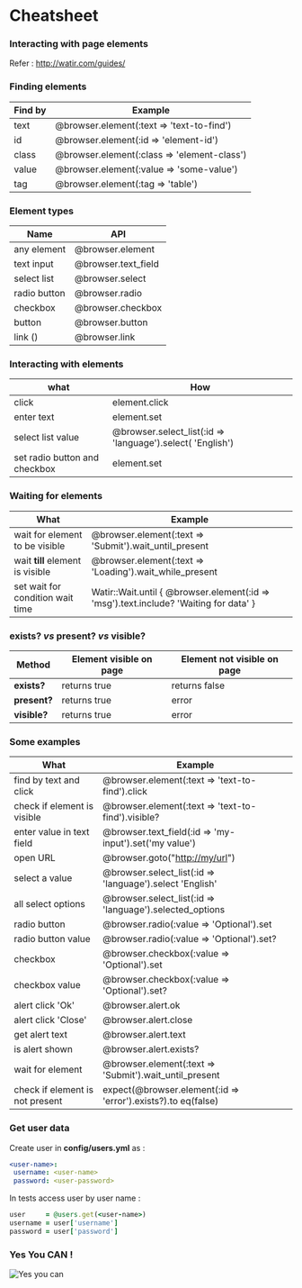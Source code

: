 # Cheatsheet

### Interacting with page elements

Refer :  <http://watir.com/guides/> 



### **Finding elements**

| Find by | Example                                     |
| ------- | ------------------------------------------- |
| text    | @browser.element(:text => 'text-to-find')   |
| id      | @browser.element(:id => 'element-id')       |
| class   | @browser.element(:class => 'element-class') |
| value   | @browser.element(:value => 'some-value')    |
| tag     | @browser.element(:tag => 'table')           |



### **Element types**

| Name         | API                 |
| ------------ | ------------------- |
| any element  | @browser.element    |
| text input   | @browser.text_field |
| select list  | @browser.select     |
| radio button | @browser.radio      |
| checkbox     | @browser.checkbox   |
| button       | @browser.button     |
| link (<a>)   | @browser.link       |

### **Interacting with elements**

| what                          | How                                                        |
| ----------------------------- | ---------------------------------------------------------- |
| click                         | element.click                                              |
| enter text                    | element.set                                                |
| select list value             | @browser.select_list(:id => 'language').select( 'English') |
| set radio button and checkbox | element.set                                                |



### **Waiting for elements**

| What                             | Example                                                      |
| -------------------------------- | ------------------------------------------------------------ |
| wait for element to be visible   | @browser.element(:text => 'Submit').wait_until_present       |
| wait **till** element is visible | @browser.element(:text => 'Loading').wait_while_present      |
| set wait for condition wait time | Watir::Wait.until { @browser.element(:id => 'msg').text.include? 'Waiting for data' } |

### exists? *vs* present? *vs* visible?

| Method       | Element visible on page | Element not visible on page |
| ------------ | ----------------------- | --------------------------- |
| **exists?**  | returns true            | returns false               |
| **present?** | returns true            | error                       |
| **visible?** | returns true            | error                       |



### **Some examples** 

| What                            | Example                                                      |
| ------------------------------- | ------------------------------------------------------------ |
| find by text and click          | @browser.element(:text => 'text-to-find').click              |
| check if element is visible     | @browser.element(:text => 'text-to-find').visible?           |
| enter value in text field       | @browser.text_field(:id => 'my-input').set('my value')       |
| open URL                        | @browser.goto("<http://my/url>")                             |
| select a value                  | @browser.select_list(:id => 'language').select 'English'     |
| all select options              | @browser.select_list(:id => 'language').selected_options     |
| radio button                    | @browser.radio(:value => 'Optional').set                     |
| radio button value              | @browser.radio(:value => 'Optional').set?                    |
| checkbox                        | @browser.checkbox(:value => 'Optional').set                  |
| checkbox value                  | @browser.checkbox(:value => 'Optional').set?                 |
| alert click 'Ok'                | @browser.alert.ok                                            |
| alert click 'Close'             | @browser.alert.close                                         |
| get alert text                  | @browser.alert.text                                          |
| is alert shown                  | @browser.alert.exists?                                       |
| wait for element                | @browser.element(:text => 'Submit').wait_until_present       |
| check if element is not present | expect(@browser.element(:id => 'error').exists?).to eq(false) |

### **Get user data**

Create user in **config/users.yml** as : 

```yaml
<user-name>:
 username: <user-name>
 password: <user-password>
```

In tests access user by user name : 

```ruby
user     = @users.get(<user-name>)
username = user['username']
password = user['password']
```

### Yes You CAN !
![Yes you can](https://github.com/nishants/zinc-test-lessons/raw/master/docs/images/yes-you-can.gif)

### 
